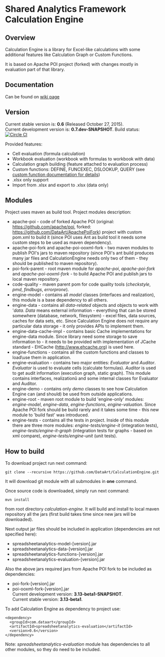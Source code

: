 # Shared Analytics Framework Calculation Engine 

## Overview
Calculation Engine is a library for Excel-like calculations with some additional features like Calculation Graph or Custom Functions.

It is based on Apache POI project (forked) with changes mostly in evaluation part of that library.

## Documentation
Can be found on [wiki page](https://github.com/DataArt/CalculationEngine/wiki)

## Version
Current stable version is: **0.6** (Released October 27, 2015).  
Current development version is: **0.7.dev-SNAPSHOT**.  Build status: [![Circle CI](https://circleci.com/gh/DataArt/CalculationEngine.svg?style=svg)](https://circleci.com/gh/DataArt/CalculationEngine)  

Provided features:
* Cell evaluation (formula calculation)
* Workbook evaluation (workbook with formulas to workbook with data)
* Calculation graph building (feature attached to evaluation process)
* Custom functions: DEFINE, FUNCEXEC, DSLOOKUP, QUERY (see [custom function documentation for details](https://github.com/DataArt/CalculationEngine/wiki/Custom-Functions-List-and-Description))
* .xlsx only support
* Import from .xlsx and export to .xlsx (data only)

## Modules
Project uses maven as build tool. Project modules description:
* apache-poi - code of forked Apache POI (original: https://github.com/apache/poi, forked: https://github.com/DataArt/ApachePoiFork) project with custom pom.xml to build it (since POI uses Ant as build tool it needs some custom steps to be used as maven dependency).
* apache-poi-fork and apache-poi-ooxml-fork - two maven modules to publish POI's jars to maven repository (since POI's ant build produces many jar files and CalculationEngine needs only two of them - they should be published to maven repository).
* poi-fork-parent - root maven module for _apache-poi_, _apache-poi-fork_ and _apache-poi-ooxml-fork_ - to build Apache POI and publish jars to local maven repository.
* code-quality - maven parent pom for code quality tools (_checkstyle_, _pmd_, _findbugs_, _errorprone_).
* engine-model - contains all _model_ classes (interfaces and realization), this module is a base dependency to all others.
* engine-data - contains all _data-related_ objects and objects to work with '_data_. _Data_ means external information - everything that can be stored somewhere (database, network, filesystem) - excel files, data sources, caches for data sets, etc. Since Calculation Engine does not require any particular data storage - it only provides APIs to implement them.
* engine-data-cache-impl - contains basic Cache implementations for engine-data module. Since library need some storage to save information to - it needs to be provided with implementation of JCache standard - EHCache (http://www.ehcache.org) is used here.
* engine-functions - contains all the custom functions and classes to load\use them in application.
* engine-evaluation - contains two major entities: _Evaluator_ and _Auditor_. _Evaluator_ is used to evaluate cells (calculate formulas). _Auditor_ is used to get audit information (execution graph, static graph). This module contains interfaces, realizationû and some internal classes for Evaluator and Auditor.
* engine-demo - contains only _demo_ classes to see how Calculation Engine can (and should) be used from outside applications.
* engine-root - maven root module to build 'engine-only' modules: _engine-model_, _engine-data_, _engine-functions_, _engine-valuation_. Since Apache POI fork should be build rarely and it takes some time - this new module to 'build fast' was introduced. 
* engine-tests - contains all the tests in project. Inside of this module there are three more modules: _engine-tests/engine-it_ (integration tests), _engine-tests/engine-it-graph_ (integration tests for graphs - based on xml compare), _engine-tests/engine-unit_ (unit tests).

## How to build
To download project run next command:
```
git clone --recursive https://github.com/DataArt/CalculationEngine.git
```
It will download git module with all submodules in **one** command.

Once source code is downloaded, simply run next command:
```
mvn install
```
from root directory _calculation-engine_. It will build and install to local maven repository all the jars (first build takes time since new jars will be downloaded).


Next output jar files should be included in application (dependencies are not specified here):
* spreadsheetanalytics-model-[version].jar
* spreadsheetanalytics-data-[version].jar
* spreadsheetanalytics-functions-[version].jar
* spreadsheetanalytics-evaluation-[version].jar
 
Also the above jars required jars from Apache POI fork to be included as dependencies:
* poi-fork-[version].jar
* poi-ooxml-fork-[version].jar    
Current development version: **3.13-beta1-SNAPSHOT**.  
Current stable version: **3.13-beta1**.

To add Calculation Engine as dependency to project use:
```
<dependency>
  <groupId>com.dataart</groupId>
  <artifactId>spreadsheetanalytics-evaluation</artifactId>
  <version>0.6</version>
</dependency>
```
Note: _spreadsheetanalytics-evaluation_ module has dependencies to all other modules, so they do need to be included.

